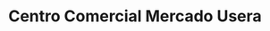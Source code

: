 ---
title: "Centro Comercial Mercado Usera"
url: /madrid/centro-comercial-mercado-usera/
shop: centro comercial
---